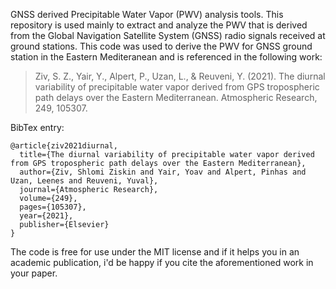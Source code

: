 GNSS derived Precipitable Water Vapor (PWV) analysis tools.
This repository is used mainly to extract and analyze the PWV that is derived from the Global Navigation Satellite System (GNSS) radio signals received at ground stations.
This code was used to derive the PWV for GNSS ground station in the Eastern Mediteranean and is referenced in the following work:
>Ziv, S. Z., Yair, Y., Alpert, P., Uzan, L., & Reuveni, Y. (2021). The diurnal variability of precipitable water vapor derived from GPS tropospheric path delays over the Eastern Mediterranean. Atmospheric Research, 249, 105307.

BibTex entry:
```
@article{ziv2021diurnal,
  title={The diurnal variability of precipitable water vapor derived from GPS tropospheric path delays over the Eastern Mediterranean},
  author={Ziv, Shlomi Ziskin and Yair, Yoav and Alpert, Pinhas and Uzan, Leenes and Reuveni, Yuval},
  journal={Atmospheric Research},
  volume={249},
  pages={105307},
  year={2021},
  publisher={Elsevier}
}
```
The code is free for use under the MIT license and if it helps you in an academic publication, i'd be happy if you cite the aforementioned work in your paper.
